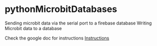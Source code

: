 # pythonMicrobitDatabases
Sending microbit data via the serial port to a firebase database
Writing Microbit data to a database

Check the google doc  for instructions <a target="_blank" href="https://docs.google.com/document/d/1BcNBJZO9xGPYljJGSCG-sq2P_OLFEsAvXCUHbygC0_g/edit?usp=sharing">Instructions</a>
